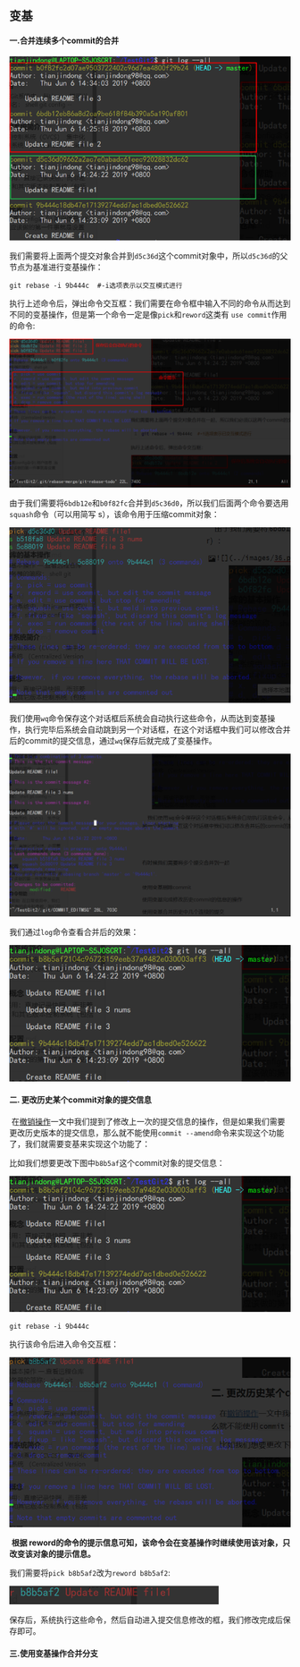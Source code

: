 ## 变基

#### 一.合并连续多个commit的合并

![](../images/34.png)

​	我们需要将上面两个提交对象合并到`d5c36d`这个commit对象中，所以`d5c36d`的父节点为基准进行变基操作：

```shell
git rebase -i 9b444c  #-i选项表示以交互模式进行
```

执行上述命令后，弹出命令交互框：我们需要在命令框中输入不同的命令从而达到不同的变基操作，但是第一个命令一定是像`pick`和`reword`这类有 `use commit`作用的命令:

![](../images/35.png)

​	由于我们需要将`6bdb12e`和`b0f82fc`合并到`d5c36d0`，所以我们后面两个命令要选用 `squash`命令（可以用简写 s），该命令用于压缩commit对象：

![](../images/36.png)

​	我们使用`wq`命令保存这个对话框后系统会自动执行这些命令，从而达到变基操作，执行完毕后系统会自动跳到另一个对话框，在这个对话框中我们可以修改合并后的commit的提交信息，通过`wq`保存后就完成了变基操作。

![](../images/37.png)

我们通过`log`命令查看合并后的效果：

![](../images/38.png)

#### 二. 更改历史某个commit对象的提交信息

​	在[撤销操作](_16撤销操作.md)一文中我们提到了修改上一次的提交信息的操作，但是如果我们需要更改历史版本的提交信息，那么就不能使用`commit --amend`命令来实现这个功能了，我们就需要变基来实现这个功能了：

​	比如我们想要更改下图中`b8b5af`这个commit对象的提交信息：

![](../images/38.png)

```shell
git rebase -i 9b444c 
```

执行该命令后进入命令交互框：

![](../images/39.png)

​	**根据 reword的命令的提示信息可知，该命令会在变基操作时继续使用该对象，只改变该对象的提示信息。**

​	我们需要将`pick b8b5af2`改为`reword b8b5af2`:

![](../images/40.png)

​	保存后，系统执行这些命令，然后自动进入提交信息修改的框，我们修改完成后保存即可。

#### 三.使用变基操作合并分支

